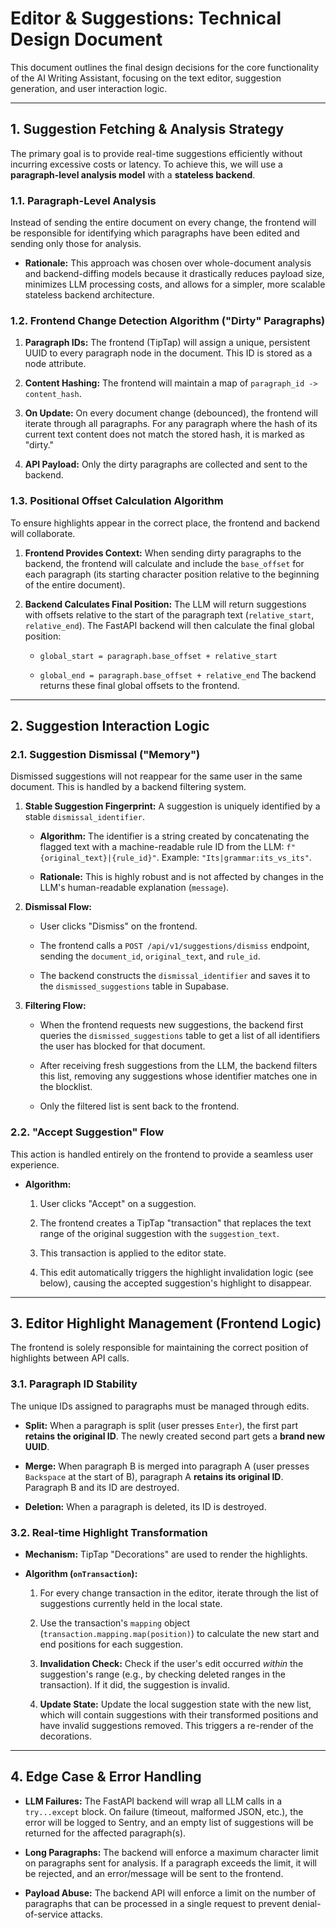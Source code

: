 # Editor & Suggestions: Technical Design Document

This document outlines the final design decisions for the core functionality of the AI Writing Assistant, focusing on the text editor, suggestion generation, and user interaction logic.

---

## 1. Suggestion Fetching & Analysis Strategy

The primary goal is to provide real-time suggestions efficiently without incurring excessive costs or latency. To achieve this, we will use a **paragraph-level analysis model** with a **stateless backend**.

### 1.1. Paragraph-Level Analysis

Instead of sending the entire document on every change, the frontend will be responsible for identifying which paragraphs have been edited and sending only those for analysis.

* **Rationale:** This approach was chosen over whole-document analysis and backend-diffing models because it drastically reduces payload size, minimizes LLM processing costs, and allows for a simpler, more scalable stateless backend architecture.

### 1.2. Frontend Change Detection Algorithm ("Dirty" Paragraphs)

1. **Paragraph IDs:** The frontend (TipTap) will assign a unique, persistent UUID to every paragraph node in the document. This ID is stored as a node attribute.

2. **Content Hashing:** The frontend will maintain a map of `paragraph_id -> content_hash`.

3. **On Update:** On every document change (debounced), the frontend will iterate through all paragraphs. For any paragraph where the hash of its current text content does not match the stored hash, it is marked as "dirty."

4. **API Payload:** Only the dirty paragraphs are collected and sent to the backend.

### 1.3. Positional Offset Calculation Algorithm

To ensure highlights appear in the correct place, the frontend and backend will collaborate.

1. **Frontend Provides Context:** When sending dirty paragraphs to the backend, the frontend will calculate and include the `base_offset` for each paragraph (its starting character position relative to the beginning of the entire document).

2. **Backend Calculates Final Position:** The LLM will return suggestions with offsets relative to the start of the paragraph text (`relative_start`, `relative_end`). The FastAPI backend will then calculate the final global position:

   * `global_start = paragraph.base_offset + relative_start`

   * `global_end = paragraph.base_offset + relative_end`
     The backend returns these final global offsets to the frontend.

---

## 2. Suggestion Interaction Logic

### 2.1. Suggestion Dismissal ("Memory")

Dismissed suggestions will not reappear for the same user in the same document. This is handled by a backend filtering system.

1. **Stable Suggestion Fingerprint:** A suggestion is uniquely identified by a stable `dismissal_identifier`.

   * **Algorithm:** The identifier is a string created by concatenating the flagged text with a machine-readable rule ID from the LLM: `f"{original_text}|{rule_id}"`. Example: `"Its|grammar:its_vs_its"`.

   * **Rationale:** This is highly robust and is not affected by changes in the LLM's human-readable explanation (`message`).

2. **Dismissal Flow:**

   * User clicks "Dismiss" on the frontend.

   * The frontend calls a `POST /api/v1/suggestions/dismiss` endpoint, sending the `document_id`, `original_text`, and `rule_id`.

   * The backend constructs the `dismissal_identifier` and saves it to the `dismissed_suggestions` table in Supabase.

3. **Filtering Flow:**

   * When the frontend requests new suggestions, the backend first queries the `dismissed_suggestions` table to get a list of all identifiers the user has blocked for that document.

   * After receiving fresh suggestions from the LLM, the backend filters this list, removing any suggestions whose identifier matches one in the blocklist.

   * Only the filtered list is sent back to the frontend.

### 2.2. "Accept Suggestion" Flow

This action is handled entirely on the frontend to provide a seamless user experience.

* **Algorithm:**

  1. User clicks "Accept" on a suggestion.

  2. The frontend creates a TipTap "transaction" that replaces the text range of the original suggestion with the `suggestion_text`.

  3. This transaction is applied to the editor state.

  4. This edit automatically triggers the highlight invalidation logic (see below), causing the accepted suggestion's highlight to disappear.

---

## 3. Editor Highlight Management (Frontend Logic)

The frontend is solely responsible for maintaining the correct position of highlights between API calls.

### 3.1. Paragraph ID Stability

The unique IDs assigned to paragraphs must be managed through edits.

* **Split:** When a paragraph is split (user presses `Enter`), the first part **retains the original ID**. The newly created second part gets a **brand new UUID**.

* **Merge:** When paragraph B is merged into paragraph A (user presses `Backspace` at the start of B), paragraph A **retains its original ID**. Paragraph B and its ID are destroyed.

* **Deletion:** When a paragraph is deleted, its ID is destroyed.

### 3.2. Real-time Highlight Transformation

* **Mechanism:** TipTap "Decorations" are used to render the highlights.

* **Algorithm (`onTransaction`):**

  1. For every change transaction in the editor, iterate through the list of suggestions currently held in the local state.

  2. Use the transaction's `mapping` object (`transaction.mapping.map(position)`) to calculate the new start and end positions for each suggestion.

  3. **Invalidation Check:** Check if the user's edit occurred *within* the suggestion's range (e.g., by checking deleted ranges in the transaction). If it did, the suggestion is invalid.

  4. **Update State:** Update the local suggestion state with the new list, which will contain suggestions with their transformed positions and have invalid suggestions removed. This triggers a re-render of the decorations.

---

## 4. Edge Case & Error Handling

* **LLM Failures:** The FastAPI backend will wrap all LLM calls in a `try...except` block. On failure (timeout, malformed JSON, etc.), the error will be logged to Sentry, and an empty list of suggestions will be returned for the affected paragraph(s).

* **Long Paragraphs:** The backend will enforce a maximum character limit on paragraphs sent for analysis. If a paragraph exceeds the limit, it will be rejected, and an error/message will be sent to the frontend.

* **Payload Abuse:** The backend API will enforce a limit on the number of paragraphs that can be processed in a single request to prevent denial-of-service attacks.
